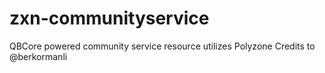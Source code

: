 # zxn-communityservice
QBCore powered community service resource utilizes Polyzone
Credits to @berkormanli

